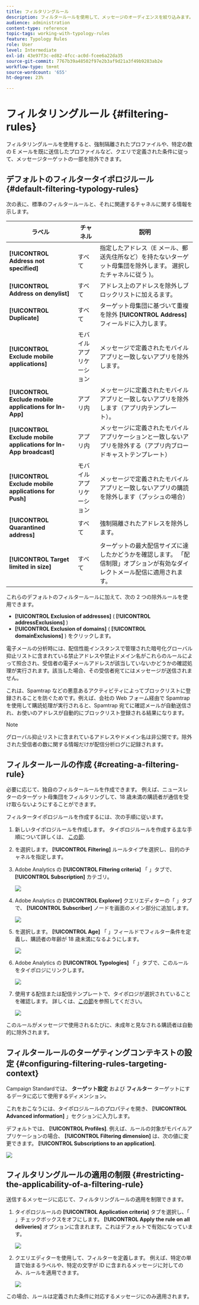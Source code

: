 ```yaml
---
title: フィルタリングルール
description: フィルタールールを使用して、メッセージのオーディエンスを絞り込みます。
audience: administration
content-type: reference
topic-tags: working-with-typology-rules
feature: Typology Rules
role: User
level: Intermediate
exl-id: 43e97f3c-ed82-4fcc-ac0d-fcee6a22da35
source-git-commit: 7767b39a48502f97e2b3af9d21a3f49b9283ab2e
workflow-type: tm+mt
source-wordcount: '655'
ht-degree: 23%

---
```


# フィルタリングルール {#filtering-rules}

フィルタリングルールを使用すると、強制隔離されたプロファイルや、特定の数の E メールを既に送信したプロファイルなど、クエリで定義された条件に従って、メッセージターゲットの一部を除外できます。

## デフォルトのフィルタータイポロジルール {#default-filtering-typology-rules}

次の表に、標準のフィルタールールと、それに関連するチャネルに関する情報を示します。

| ラベル | チャネル | 説明 |
| ---------|----------|---------|
| **[!UICONTROL Address not specified]** | すべて | 指定したアドレス（E メール、郵送先住所など）を持たないターゲット母集団を除外します。 選択したチャネルに従う )。 |
| **[!UICONTROL Address on denylist]** | すべて | アドレス上のアドレスを除外しブロックリストに加えるます。 |
| **[!UICONTROL Duplicate]** | すべて | ターゲット母集団に基づいて重複を除外 **[!UICONTROL Address]** フィールドに入力します。 |
| **[!UICONTROL Exclude mobile applications]** | モバイルアプリケーション | メッセージで定義されたモバイルアプリと一致しないアプリを除外します。 |
| **[!UICONTROL Exclude mobile applications for In-App]** | アプリ内 | メッセージに定義されたモバイルアプリと一致しないアプリを除外します（アプリ内テンプレート）。 |
| **[!UICONTROL Exclude mobile applications for In-App broadcast]** | アプリ内 | メッセージに定義されたモバイルアプリケーションと一致しないアプリを除外する（アプリ内ブロードキャストテンプレート） |
| **[!UICONTROL Exclude mobile applications for Push]** | モバイルアプリケーション | メッセージで定義されたモバイルアプリと一致しないアプリの購読を除外します（プッシュの場合） |
| **[!UICONTROL Quarantined address]** | すべて | 強制隔離されたアドレスを除外します。 |
| **[!UICONTROL Target limited in size]** | すべて | ターゲットの最大配信サイズに達したかどうかを確認します。 「配信制限」オプションが有効なダイレクトメール配信に適用されます。 |

これらのデフォルトのフィルタールールに加えて、次の 2 つの除外ルールを使用できます。

* **[!UICONTROL Exclusion of addresses]** ( **[!UICONTROL addressExclusions]** )
* **[!UICONTROL Exclusion of domains]** ( **[!UICONTROL domainExclusions]** ) をクリックします。

電子メールの分析時には、配信性能インスタンスで管理された暗号化グローバル抑止リストに含まれている禁止アドレスや禁止ドメイン名がこれらのルールによって照合され、受信者の電子メールアドレスが該当していないかどうかの確認処理が実行されます。該当した場合、その受信者宛てにはメッセージが送信されません。

これは、Spamtrap などの悪意あるアクティビティによってブロックリストに登録されることを防ぐためです。例えば、会社の Web フォーム経由で Spamtrap を使用して購読処理が実行されると、Spamtrap 宛てに確認メールが自動送信され、お使いのアドレスが自動的にブロックリスト登録される結果になります。

>[!NOTE]
>
>グローバル抑止リストに含まれているアドレスやドメイン名は非公開です。除外された受信者の数に関する情報だけが配信分析ログに記録されます。

## フィルタールールの作成 {#creating-a-filtering-rule}

必要に応じて、独自のフィルタールールを作成できます。 例えば、ニュースレターのターゲット母集団をフィルタリングして、18 歳未満の購読者が通信を受け取らないようにすることができます。

フィルタータイポロジルールを作成するには、次の手順に従います。

1. 新しいタイポロジルールを作成します。 タイポロジルールを作成する主な手順について詳しくは、 [この節](../../sending/using/managing-typology-rules.md).

1. を選択します。 **[!UICONTROL Filtering]** ルールタイプを選択し、目的のチャネルを指定します。

1. Adobe Analytics の **[!UICONTROL Filtering criteria]** 「 」タブで、 **[!UICONTROL Subscription]** カテゴリ。

   ![](assets/typology_create-rule-subscription.png)

1. Adobe Analytics の **[!UICONTROL Explorer]** クエリエディターの「 」タブで、 **[!UICONTROL Subscriber]** ノードを画面のメイン部分に追加します。

   ![](assets/typology_create-rule-subscriber.png)

1. を選択します。 **[!UICONTROL Age]** 「 」フィールドでフィルター条件を定義し、購読者の年齢が 18 歳未満になるようにします。

   ![](assets/typology_create-rule-age.png)

1. Adobe Analytics の **[!UICONTROL Typologies]** 「 」タブで、このルールをタイポロジにリンクします。

   ![](assets/typology_create-rule-typology.png)

1. 使用する配信または配信テンプレートで、タイポロジが選択されていることを確認します。 詳しくは、[この節](../../sending/using/managing-typologies.md#applying-typologies-to-messages)を参照してください。

   ![](assets/typology_template.png)

このルールがメッセージで使用されるたびに、未成年と見なされる購読者は自動的に除外されます。

## フィルタールールのターゲティングコンテキストの設定 {#configuring-filtering-rules-targeting-context}

Campaign Standardでは、  **ターゲット設定** および **フィルター** ターゲットにするデータに応じて使用するディメンション。

これをおこなうには、タイポロジルールのプロパティを開き、 **[!UICONTROL Advanced information]** 」セクションに入力します。

デフォルトでは、 **[!UICONTROL Profiles]**. 例えば、ルールの対象がモバイルアプリケーションの場合、 **[!UICONTROL Filtering dimension]** は、次の値に変更できます。 **[!UICONTROL Subscriptions to an application]**.

![](assets/typology_rule-order_2.png)

## フィルタリングルールの適用の制限 {#restricting-the-applicability-of-a-filtering-rule}

送信するメッセージに応じて、フィルタリングルールの適用を制限できます。

1. タイポロジルールの **[!UICONTROL Application criteria]** タブを選択し、「 」チェックボックスをオフにします。 **[!UICONTROL Apply the rule on all deliveries]** オプションに含まれます。これはデフォルトで有効になっています。

   ![](assets/typology_limit.png)

1. クエリエディターを使用して、フィルターを定義します。 例えば、特定の単語で始まるラベルや、特定の文字が ID に含まれるメッセージに対してのみ、ルールを適用できます。

   ![](assets/typology_limit-rule.png)

この場合、ルールは定義された条件に対応するメッセージにのみ適用されます。
